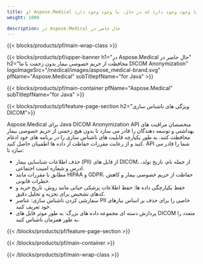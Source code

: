 ```yaml
---
title: او Aspose.Medical در حال حاضر در حال است که با وجود دارد، با وجود وجود دارد که در حال، با وجود وجود دارد.
weight: 1000

description: در Aspose.Medical حال حاضر در 
---
```


{{< blocks/products/pf/main-wrap-class >}}

{{< blocks/products/pf/upper-banner h1="در Aspose.Medical حال حاضر در" h2="محافظت از حریم خصوصی بیمار بدون زحمت با ما DICOM Anonymization" logoImageSrc="/medical/images/aspose_medical-brand.svg" pfName="Aspose.Medical" subTitlepfName="for Java" >}}

{{< blocks/products/pf/main-container pfName="Aspose.Medical" subTitlepfName="for Java" >}}

{{< blocks/products/pf/feature-page-section h2="ویژگی های ناشناس سازی DICOM">}}

<p>Aspose.Medical برای Java DICOM Anonymization API متخصصان مراقبت های بهداشتی و توسعه دهندگان را قادر می سازد تا بدون هیچ زحمتی از حریم خصوصی بیمار محافظت کنند. به طور یکپارچه قابلیت های ناشناس سازی را در برنامه های خود ادغام کنید و از رعایت مقررات حفاظت از داده ها اطمینان حاصل کنید. API شما را قادر می سازد تا:</p>

<ul>
<li>حذف اطلاعات شناسایی بیمار (PII) از فایل های DICOM، از جمله نام، تاریخ تولد، ادرس و شماره امنیت اجتماعی.</li>
<li>مطابق با مقررات مانند HIPAA و GDPR، حفاظت از حریم خصوصی بیمار و کاهش خطرات قانونی.</li>
<li>حفظ یکپارچگی داده ها: حفظ اطلاعات پزشکی حیاتی مانند روش، تاریخ خرید و کدهای تشخیص برای تجزیه و تحلیل دقیق.</li>
<li>سفارشی کردن ناشناس سازی: عناصر PII خاصی را برای حذف بر اساس نیازهای خود تعریف کنید.</li>
<li>پردازش دسته ای مجموعه داده های بزرگ: به طور موثر فایل های DICOM متعدد را به طور همزمان ناشناس کنید.</li>
</ul>

{{< /blocks/products/pf/feature-page-section >}}

{{< /blocks/products/pf/main-container >}}

{{< /blocks/products/pf/main-wrap-class >}}